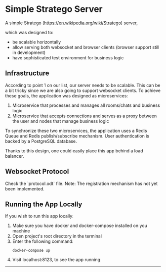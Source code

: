 # Simple Stratego Server

A simple Stratego (https://en.wikipedia.org/wiki/Stratego) server,

which was designed to:
- be scalable horizontally
- allow serving both websocket and browser clients (browser support still in development)
- have sophisticated  test environment for business logic

## Infrastructure

According to point 1 on our list, our server needs to be scalable. This can be a bit tricky since we are also going to support websocket clients. To achieve these goals, the application was designed as microservices:
1. Microservice that processes and manages all rooms/chats and business logic
2. Microservice that accepts connections and serves as a proxy between the user and nodes that manage business logic

To synchronize these two microservices, the application uses a Redis Queue and Redis publish/subscribe mechanism. User authentication is backed by a PostgreSQL database.

Thanks to this design, one could easily place this app behind a load balancer.

## Websocket Protocol

Check the \`protocol.odt\` file. Note: The registration mechanism has not yet been implemented.

## Running the App Locally

If you wish to run this app locally:
1. Make sure you have docker and docker-compose installed on you machine
2. Open project's root directory in the terminal
3. Enter the following command:
   ```CMD
   docker-compose up
   ```
4. Visit localhost:8123, to see the app running
---
